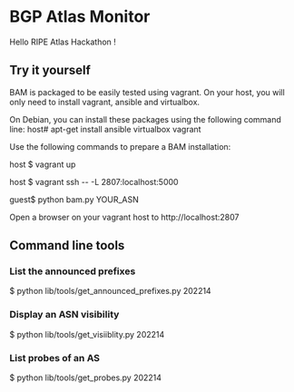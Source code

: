 # BGP Atlas Monitor

Hello RIPE Atlas Hackathon !

## Try it yourself 

BAM is packaged to be easily tested using vagrant. On your host, you will only
need to install vagrant, ansible and virtualbox.

On Debian, you can install these packages using the following command line:
host# apt-get install ansible virtualbox vagrant

Use the following commands to prepare a BAM installation:

host $ vagrant up

host $ vagrant ssh -- -L 2807:localhost:5000

guest$ python bam.py YOUR_ASN

Open a browser on your vagrant host to http://localhost:2807


## Command line tools

### List the announced prefixes
$ python lib/tools/get_announced_prefixes.py 202214

### Display an ASN visibility
$ python lib/tools/get_visiiblity.py 202214

### List probes of an AS
$ python lib/tools/get_probes.py 202214
